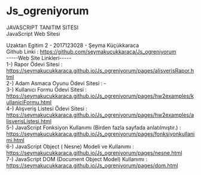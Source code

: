 # Js_ogreniyorum
 JAVASCRIPT TANITIM SITESI<br/>
 JavaScript Web Sitesi<br/>
 
Uzaktan Egitim 2 - 2017123028 - Şeyma Küçükkaraca<br/>
Github Linki : https://github.com/seymakucukkaraca/Js_ogreniyorum<br/>
-----Web Site Linkleri-----<br/>
1-) Rapor Ödevi Sitesi : https://seymakucukkaraca.github.io/Js_ogreniyorum/pages/alisverisRapor.html<br/>
2-) Adam Asmaca Oyunu Ödevi Sitesi : -<br/>
3-) Kullanıcı Formu Ödevi Sitesi : https://seymakucukkaraca.github.io/Js_ogreniyorum/pages/hw2examples/kullaniciFormu.html<br/>
4-) Alışveriş Listesi Ödevi Sitesi : https://seymakucukkaraca.github.io/Js_ogreniyorum/pages/hw2examples/alisverisListesi.html<br/>
5-) JavaScript Fonksiyon Kullanımı (Birden fazla sayfada anlatılmıştır.) : https://seymakucukkaraca.github.io/Js_ogreniyorum/pages/fonksiyonkullanimi.html<br/>
6-) JavaScript Object ( Nesne) Modeli ve Kullanımı : https://seymakucukkaraca.github.io/Js_ogreniyorum/pages/nesne.html<br/>
7-) JavaScript DOM (Document Object Model) Kullanımı : https://seymakucukkaraca.github.io/Js_ogreniyorum/pages/dom.html<br/>
